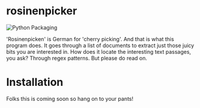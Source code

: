 # rosinenpicker

![Python Packaging](https://github.com/github/joheli/rosinenpicker/workflows/python_packaging.yml/badge.svg)

'Rosinenpicken' is German for 'cherry picking'. And that is what this program does. It goes through a list of
documents to extract just those juicy bits you are interested in. How does it locate the interesting text 
passages, you ask? Through regex patterns. But please do read on.

# Installation

Folks this is coming soon so hang on to your pants!